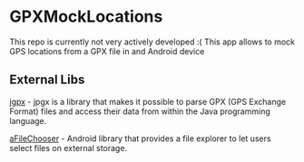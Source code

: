 GPXMockLocations
================

This repo is currently not very actively developed :(
This app allows to mock GPS locations from a GPX file in and Android device


External Libs
----------------
[jgpx](https://code.google.com/p/jgpx/) - jpgx is a library that makes it possible to parse GPX (GPS Exchange Format) files and access their data from within the Java programming language.

[aFileChooser](https://github.com/iPaulPro/aFileChooser) - Android library that provides a file explorer to let users select files on external storage.
